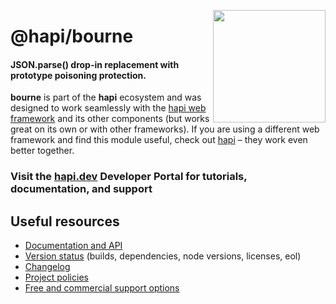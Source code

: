 <a href="https://hapi.dev"><img src="https://raw.githubusercontent.com/hapijs/assets/master/images/family.png" width="180px" align="right" /></a>

# @hapi/bourne

#### JSON.parse() drop-in replacement with prototype poisoning protection.

**bourne** is part of the **hapi** ecosystem and was designed to work seamlessly with the [hapi web framework](https://hapi.dev) and its other components (but works great on its own or with other frameworks). If you are using a different web framework and find this module useful, check out [hapi](https://hapi.dev) – they work even better together.

### Visit the [hapi.dev](https://hapi.dev) Developer Portal for tutorials, documentation, and support

## Useful resources

- [Documentation and API](https://hapi.dev/family/bourne/)
- [Version status](https://hapi.dev/resources/status/#bourne) (builds, dependencies, node versions, licenses, eol)
- [Changelog](https://hapi.dev/family/bourne/changelog/)
- [Project policies](https://hapi.dev/policies/)
- [Free and commercial support options](https://hapi.dev/support/)
